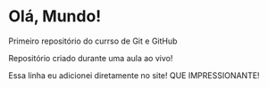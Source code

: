 # Olá, Mundo!
 Primeiro repositório do currso de Git e GitHub

 Repositório criado durante uma aula ao vivo!

 Essa linha eu adicionei diretamente no site! QUE IMPRESSIONANTE!
